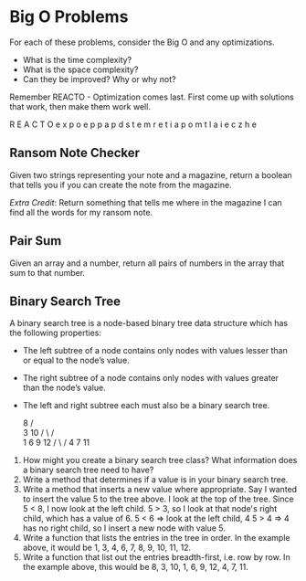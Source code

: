 # Big O Problems
For each of these problems, consider the Big O and any optimizations.
  - What is the time complexity?
  - What is the space complexity?
  - Can they be improved? Why or why not?

  Remember REACTO - Optimization comes last. First come up with solutions that work, then make them work well.

  R E A C T O
  e x p o e p
  p a p d s t
  e m r e t i
  a p o     m
  t l a     i
    e c     z
      h     e

## Ransom Note Checker
Given two strings representing your note and a magazine, return a boolean that tells you if you can create the note from the magazine.

*Extra Credit*:
Return something that tells me where in the magazine I can find all the words for my ransom note.


## Pair Sum
Given an array and a number, return all pairs of numbers in the array that sum to that number.


## Binary Search Tree
A binary search tree is a node-based binary tree data structure which has the following properties:

  - The left subtree of a node contains only nodes with values lesser than or equal to the node’s value.
  - The right subtree of a node contains only nodes with values greater than the node’s value.
  - The left and right subtree each must also be a binary search tree.

       8
    /     \
   3       10
  / \      / \
 1   6    9   12
    / \      /
   4   7    11


  1. How might you create a binary search tree class? What information does a binary search tree need to have?
  2. Write a method that determines if a value is in your binary search tree.
  3. Write a method that inserts a new value where appropriate. Say I wanted to insert the value 5 to the tree above.
    I look at the top of the tree. Since 5 < 8, I now look at the left child.
    5 > 3, so I look at that node's right child, which has a value of 6.
    5 < 6 => look at the left child, 4
    5 > 4 => 4 has no right child, so I insert a new node with value 5.
  4. Write a function that lists the entries in the tree in order. In the example above, it would be 1, 3, 4, 6, 7, 8, 9, 10, 11, 12.
  5. Write a function that list out the entries breadth-first, i.e. row by row. In the example above, this would be 8, 3, 10, 1, 6, 9, 12, 4, 7, 11.
